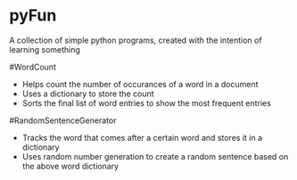 pyFun
=====

A collection of simple python programs, created with the intention of learning something

#WordCount

- Helps count the number of occurances of a word in a document
- Uses a dictionary to store the count
- Sorts the final list of word entries to show the most frequent entries

#RandomSentenceGenerator

- Tracks the word that comes after a certain word and stores it in a dictionary
- Uses random number generation to create a random sentence based on the above word dictionary
